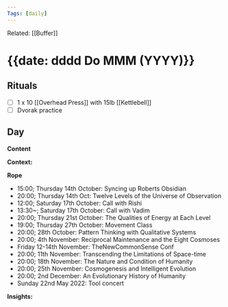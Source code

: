 ```yaml
---
Tags: [daily]
---
```

Related: [[Buffer]]
# {{date: dddd Do MMM (YYYY)}}

## Rituals
- [ ] 1 x 10 [[Overhead Press]] with 15lb [[Kettlebell]]
- [ ] Dvorak practice

## Day
**Content**


**Context:**


**Rope**
- 15:00; Thursday 14th October: Syncing up Roberts Obsidian
- 20:00; Thursday 14th Oct: Twelve Levels of the Universe of Observation
- 12:00; Saturday 17th October: Call with Rishi
- 13:30~; Saturday 17th October: Call with Vadim
- 20:00; Thursday 21st October: The Qualities of Energy at Each Level
- 19:00; Thursday 27th October: Movement Class
- 20:00; 28th October: Pattern Thinking with Qualitative Systems
- 20:00; 4th November: Reciprocal Maintenance and the Eight Cosmoses
- Friday 12-14th November: TheNewCommonSense Conf
- 20:00; 11th November: Transcending the Limitations of Space-time
- 20:00; 18th November: The Nature and Condition of Humanity
- 20:00; 25th November: Cosmogenesis and Intelligent Evolution
- 20:00; 2nd December: An Evolutionary History of Humanity
- Sunday 22nd May 2022: Tool concert

**Insights:**